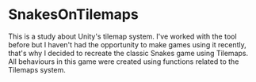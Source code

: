 # SnakesOnTilemaps
This is a study about Unity's tilemap system. I've worked with the tool before but I haven't had the opportunity to make games using it recently, that's why I decided to recreate the classic Snakes game using Tilemaps. All behaviours in this game were created using functions related to the Tilemaps system.
